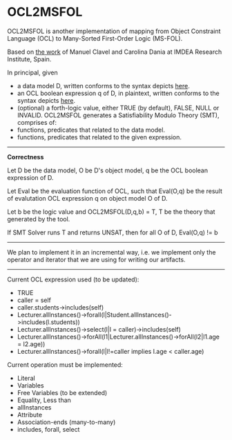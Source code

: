 # OCL2MSFOL
OCL2MSFOL is another implementation of mapping from Object Constraint Language (OCL) to Many-Sorted First-Order Logic (MS-FOL).

Based on [the work](https://software.imdea.org/~dania/papers/models2016.pdf) of Manuel Clavel and Carolina Dania at IMDEA Research Institute, Spain.

In principal, given
  * a data model D, written conforms to the syntax depicts [here](https://github.com/SE-at-VGU/SQLTranslator).
  * an OCL boolean expression q of D, in plaintext, written conforms to the syntax depicts [here](https://github.com/SE-at-VGU/JavaOCL).
  * (optional) a forth-logic value, either TRUE (by default), FALSE, NULL or INVALID.
OCL2MSFOL generates a Satisfiability Modulo Theory (SMT), comprises of:
  * functions, predicates that related to the data model.
  * functions, predicates that related to the given expression.

---
**Correctness**

Let D be the data model, O be D's object model, q be the OCL boolean expression of D.

Let Eval be the evaluation function of OCL, such that Eval(O,q) be the result of evalutation OCL expression q on object model O of D.

Let b be the logic value and OCL2MSFOL(D,q,b) = T, T be the theory that generated by the tool.

If SMT Solver runs T and returns UNSAT, then for all O of D, Eval(O,q) != b

---

We plan to implement it in an incremental way, i.e. we implement only the operator and iterator that we are using for writing our artifacts.

-----
Current OCL expression used (to be updated):
* TRUE
* caller = self
* caller.students->includes(self)
* Lecturer.allInstances()->forall(l|Student.allInstances()->includes(l.students))
* Lecturer.allInstances()->select(l|l = caller)->includes(self)
* Lecturer.allInstances()->forAll(l1|Lecturer.allInstances()->forAll(l2|l1.age = l2.age))
* Lecturer.allInstances()->forall(l|l!=caller implies l.age < caller.age)

Current operation must be implemented:
* Literal
* Variables
* Free Variables (to be extended)
* Equality, Less than
* allInstances
* Attribute
* Association-ends (many-to-many)
* includes, forall, select
